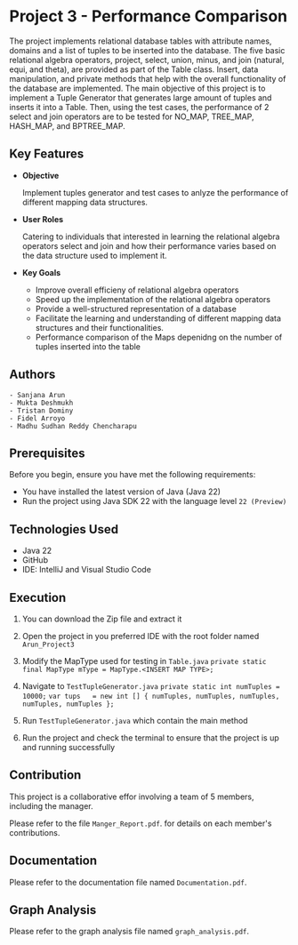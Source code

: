 
# Project 3 - Performance Comparison

The project implements relational database tables with attribute names, domains and a list of tuples to be inserted into the database. The five basic relational algebra operators, project, select, union, minus, and join (natural, equi, and theta), are provided as part of the Table class. Insert, data manipulation, and private  methods that help with the overall functionality of the database are implemented. The main objective of this project is to implement a Tuple Generator that generates large amount of tuples and inserts it into a Table. Then, using the test cases, the performance of 2 select and join operators are to be tested for NO_MAP, TREE_MAP, HASH_MAP, and BPTREE_MAP.

## Key Features

- **Objective**
  
    Implement tuples generator and test cases to anlyze the performance of different mapping data structures.  

- **User Roles**
  
    Catering to individuals that interested in learning the relational algebra operators select and join and how their performance varies based on the data structure used to implement it.
  
- **Key Goals**

    - Improve overall efficieny of relational algebra operators
    - Speed up the implementation of the relational algebra operators
    - Provide a well-structured representation of a database 
    - Facilitate the learning and understanding of different mapping data structures and their functionalities.
    - Performance comparison of the Maps depenidng on the number of tuples inserted into the table

## Authors

    - Sanjana Arun
    - Mukta Deshmukh
    - Tristan Dominy
    - Fidel Arroyo
    - Madhu Sudhan Reddy Chencharapu

## Prerequisites

Before you begin, ensure you have met the following requirements:

- You have installed the latest version of Java (Java 22)
- Run the project using Java SDK 22 with the language level `22 (Preview)`

## Technologies Used

- Java 22
- GitHub
- IDE: IntelliJ and Visual Studio Code

## Execution

1. You can download the Zip file and extract it
2. Open the project in you preferred IDE with the root folder named `Arun_Project3`
3. Modify the MapType used for testing in `Table.java`
      `private static final MapType mType = MapType.<INSERT MAP TYPE>;`
4. Navigate to `TestTupleGenerator.java`
       `private static int numTuples = 10000;`
       `var tups   = new int [] { numTuples, numTuples, numTuples, numTuples, numTuples };`

6. Run `TestTupleGenerator.java` which contain the main method
7. Run the project and check the terminal to ensure that the project is up and running successfully



## Contribution

This project is a collaborative effor involving a team of 5 members, including the manager.

Please refer to the file `Manger_Report.pdf`. for details on each member's contributions.

## Documentation

Please refer to the documentation file named `Documentation.pdf`.

## Graph Analysis

Please refer to the graph analysis file named `graph_analysis.pdf`.
